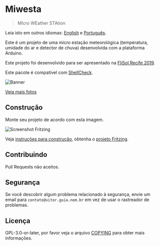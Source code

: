 # Miwesta

> MIcro WEather STAtion

Leia isto em outros idiomas: [English](README.md) e [Português](LEIA-ME.md).

Este é um projeto de uma micro estação meteorológica (temperatura, umidade do ar e detector de chuva) desenvolvida com a plataforma Arduino.

Este projeto foi desenvolvido para ser apresentado na [FliSol Recife 2019](https://flisol.info/FLISOL2019/Brasil/Recife).

Este pacote é compatível com [ShellCheck](https://github.com/koalaman/shellcheck).

![Banner](https://gitlab.com/vitoranguia/miwesta/wikis/uploads/1632986f842af97e8d47269373003f4c/banner.png)

[Veja mais fotos](https://gitlab.com/vitoranguia/miwesta/wikis/)

## Construção

Monte seu projeto de acordo com esta imagem.

![Screenshot Fritzing](https://gitlab.com/vitoranguia/miwesta/wikis/uploads/8b5ca939b761dbc8edfc568700f393e2/screenshotFritzing.jpg)

Veja [instruções para construção](doc/LEIA-ME.md), obtenha o [projeto Fritzing](miwesta/miwesta.fzz).

## Contribuindo

Pull Requests não aceitos.

## Segurança

Se você descobrir algum problema relacionado à segurança, envie um email para `contato@vitor.guia.nom.br` em vez de usar o rastreador de problemas.

## Licença

GPL-3.0-or-later, por favor veja o arquivo [COPYING](COPYING) para obter mais informações.
